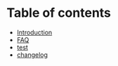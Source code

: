 # Table of contents

* [Introduction](README.md)
* [FAQ](faq.md)
* [test](test.md)
* [changelog](changelog.md)

